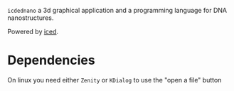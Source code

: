 `icdednano` a 3d graphical application and a programming language for 
DNA nanostructures. 

Powered by [iced](https://github.com/hecrj/iced).

# Dependencies

On linux you need either `Zenity` or `KDialog` to use the "open a file" button
